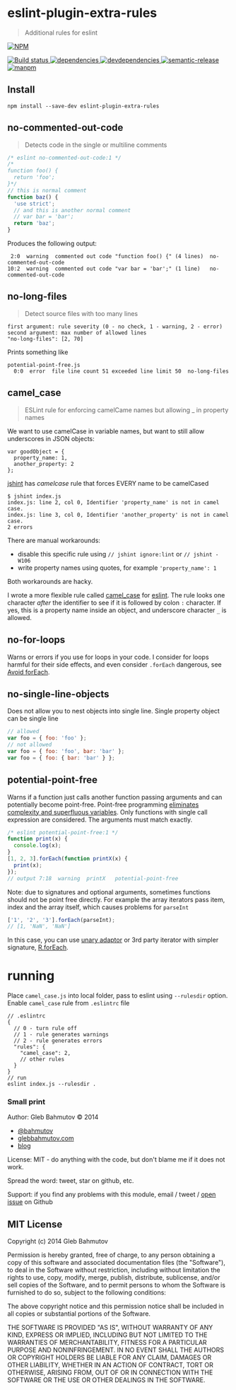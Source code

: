 # eslint-plugin-extra-rules

> Additional rules for eslint

[![NPM][eslint-rules-icon] ][eslint-rules-url]

[![Build status][eslint-rules-ci-image] ][eslint-rules-ci-url]
[![dependencies][eslint-rules-dependencies-image] ][eslint-rules-dependencies-url]
[![devdependencies][eslint-rules-devdependencies-image] ][eslint-rules-devdependencies-url]
[![semantic-release][semantic-image] ][semantic-url]
[![manpm](https://img.shields.io/badge/manpm-%E2%9C%93-3399ff.svg)](https://github.com/bahmutov/manpm)

## Install

    npm install --save-dev eslint-plugin-extra-rules

## no-commented-out-code

> Detects code in the single or multiline comments

```js
/* eslint no-commented-out-code:1 */
/*
function foo() {
  return 'foo';
}*/
// this is normal comment
function baz() {
  'use strict';
  // and this is another normal comment
  // var bar = 'bar';
  return 'baz';
}
```

Produces the following output:

     2:0  warning  commented out code "function foo() {" (4 lines)  no-commented-out-code
    10:2  warning  commented out code "var bar = 'bar';" (1 line)   no-commented-out-code

## no-long-files

> Detect source files with too many lines

    first argument: rule severity (0 - no check, 1 - warning, 2 - error)
    second argument: max number of allowed lines
    "no-long-files": [2, 70]

Prints something like

    potential-point-free.js
      0:0  error  file line count 51 exceeded line limit 50  no-long-files

## camel_case

> ESLint rule for enforcing camelCame names but allowing _ in property names

We want to use camelCase in variable names, but want to still allow
underscores in JSON objects:

    var goodObject = {
      property_name: 1,
      another_property: 2
    };

[jshint](http://jshint.com/docs/) has *camelcase* rule that forces EVERY name
to be camelCased

    $ jshint index.js
    index.js: line 2, col 0, Identifier 'property_name' is not in camel case.
    index.js: line 3, col 0, Identifier 'another_property' is not in camel case.
    2 errors

There are manual workarounds:

* disable this specific rule using `// jshint ignore:lint` or `// jshint -W106`
* write property names using quotes, for example `'property_name': 1`

Both workarounds are hacky.

I wrote a more flexible rule called [camel_case](camel_case.js)
for [eslint](https://github.com/eslint/eslint). The rule looks one character *after*
the identifier to see if it is followed by colon `:` character.
If yes, this is a property name inside an object, and underscore character `_` is allowed.

## no-for-loops

Warns or errors if you use for loops in your code. I consider for loops harmful for their side effects,
and even consider `.forEach` dangerous, see [Avoid forEach][avoid forEach].

## no-single-line-objects

Does not allow you to nest objects into single line. Single property object can be single line

```js
// allowed
var foo = { foo: 'foo' };
// not allowed
var foo = { foo: 'foo', bar: 'bar' };
var foo = { foo: { bar: 'bar' } };
```

## potential-point-free

Warns if a function just calls another function passing arguments and can potentially
become point-free. Point-free programming [eliminates complexity and superfluous variables][point-free].
Only functions with single call expression are considered. The arguments must match exactly.

```js
/* eslint potential-point-free:1 */
function print(x) {
  console.log(x);
}
[1, 2, 3].forEach(function printX(x) {
  print(x);
});
// output 7:18  warning  printX   potential-point-free
```

Note: due to signatures and optional arguments, sometimes functions should not be point free directly.
For example the array iterators pass item, index and the array itself, which causes problems for `parseInt`

```js
['1', '2', '3'].forEach(parseInt);
// [1, 'NaN', 'NaN']
```

In this case, you can use [unary adaptor](http://glebbahmutov.com/blog/iterator-callbacks/) or
3rd party iterator with simpler signature, [R.forEach](http://ramdajs.com/docs/R.html#forEach).

# running

Place `camel_case.js` into local folder, pass to eslint using `--rulesdir` option.
Enable `camel_case` rule from `.eslintrc` file

    // .eslintrc
    {
      // 0 - turn rule off
      // 1 - rule generates warnings
      // 2 - rule generates errors
      "rules": {
        "camel_case": 2,
        // other rules
      }
    }
    // run
    eslint index.js --rulesdir .

### Small print

Author: Gleb Bahmutov &copy; 2014

* [@bahmutov](https://twitter.com/bahmutov)
* [glebbahmutov.com](http://glebbahmutov.com)
* [blog](http://glebbahmutov.com/blog/)

License: MIT - do anything with the code, but don't blame me if it does not work.

Spread the word: tweet, star on github, etc.

Support: if you find any problems with this module, email / tweet /
[open issue](https://github.com/bahmutov/eslint-rules/issues) on Github


## MIT License

Copyright (c) 2014 Gleb Bahmutov

Permission is hereby granted, free of charge, to any person
obtaining a copy of this software and associated documentation
files (the "Software"), to deal in the Software without
restriction, including without limitation the rights to use,
copy, modify, merge, publish, distribute, sublicense, and/or sell
copies of the Software, and to permit persons to whom the
Software is furnished to do so, subject to the following
conditions:

The above copyright notice and this permission notice shall be
included in all copies or substantial portions of the Software.

THE SOFTWARE IS PROVIDED "AS IS", WITHOUT WARRANTY OF ANY KIND,
EXPRESS OR IMPLIED, INCLUDING BUT NOT LIMITED TO THE WARRANTIES
OF MERCHANTABILITY, FITNESS FOR A PARTICULAR PURPOSE AND
NONINFRINGEMENT. IN NO EVENT SHALL THE AUTHORS OR COPYRIGHT
HOLDERS BE LIABLE FOR ANY CLAIM, DAMAGES OR OTHER LIABILITY,
WHETHER IN AN ACTION OF CONTRACT, TORT OR OTHERWISE, ARISING
FROM, OUT OF OR IN CONNECTION WITH THE SOFTWARE OR THE USE OR
OTHER DEALINGS IN THE SOFTWARE.

[eslint-rules-icon]: https://nodei.co/npm/eslint-plugin-extra-rules.png?downloads=true
[eslint-rules-url]: https://npmjs.org/package/eslint-plugin-extra-rules
[eslint-rules-ci-image]: https://travis-ci.org/bahmutov/eslint-rules.png?branch=master
[eslint-rules-ci-url]: https://travis-ci.org/bahmutov/eslint-rules
[eslint-rules-dependencies-image]: https://david-dm.org/bahmutov/eslint-rules.png
[eslint-rules-dependencies-url]: https://david-dm.org/bahmutov/eslint-rules
[eslint-rules-devdependencies-image]: https://david-dm.org/bahmutov/eslint-rules/dev-status.png
[eslint-rules-devdependencies-url]: https://david-dm.org/bahmutov/eslint-rules#info=devDependencies
[semantic-image]: https://img.shields.io/badge/%20%20%F0%9F%93%A6%F0%9F%9A%80-semantic--release-e10079.svg
[semantic-url]: https://github.com/semantic-release/semantic-release

[avoid forEach]: http://aeflash.com/2014-11/avoid-foreach.html
[point-free]: http://glebbahmutov.com/blog/point-free-programming-is-not-pointless/
